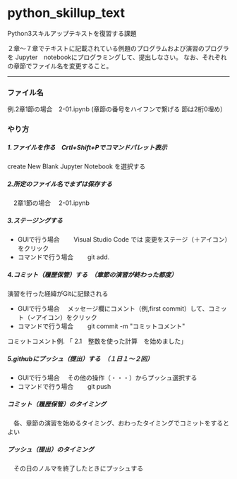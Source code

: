 # python_skillup_text
Python3スキルアップテキストを復習する課題

２章～７章でテキストに記載されている例題のプログラムおよび演習のプログラを
Jupyter　notebookにプログラミングして、提出しなさい。
なお、それぞれの章節でファイル名を変更すること。

---
### ファイル名
例.2章1節の場合　2-01.ipynb  (章節の番号をハイフンで繋げる 節は2桁0埋め）

### やり方
##### 1.ファイルを作る　Crtl+Shift+Pでコマンドパレット表示
create New Blank Jupyter Notebook を選択する

##### 2.所定のファイル名でまずは保存する
　2章1節の場合　 2-01.ipynb 
 
##### 3.ステージングする
  * GUIで行う場合　
  　Visual Studio Code では 変更をステージ（＋アイコン）をクリック
  * コマンドで行う場合 
　　git add.

##### 4.コミット（履歴保管）する　（章節の演習が終わった都度）
  演習を行った経緯がGitに記録される
  
  * GUIで行う場合　
    メッセージ欄にコメント（例,first commit）して、コミット（✓アイコン）をクリック
  * コマンドで行う場合 
　　git commit -m "コミットコメント"
  
  コミットコメント例. 「 2.1　整数を使った計算　を始めました」

##### 5.githubにプッシュ（提出）する　（１日１～２回）
  * GUIで行う場合　
    その他の操作（・・・）からプッシュ選択する
  * コマンドで行う場合 
　　git push
  
##### コミット（履歴保管）のタイミング
　各、章節の演習を始めるタイミング、おわったタイミングでコミットをするとよい

##### プッシュ（提出）のタイミング
　その日のノルマを終了したときにプッシュする
 
  
  
